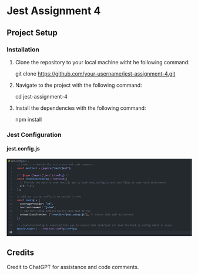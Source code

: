 # Jest Assignment 4

## Project Setup

### Installation
1. Clone the repository to your local machine witht he following command:

    git clone https://github.com/your-username/jest-assignment-4.git

2. Navigate to the project with the following command:

    cd jest-assignment-4

3. Install the dependencies with the following command:

    npm install


### Jest Configuration

#### jest.config.js

![alt text](image.png)

## Credits
Credit to ChatGPT for assistance and code comments.